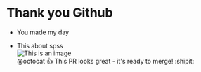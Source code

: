 # Thank you Github
- You made my day <br/>
* This about spss <br/>
![This is an image](https://myoctocat.com/assets/images/base-octocat.svg) <br/>
@octocat :+1: This PR looks great - it's ready to merge! :shipit:
